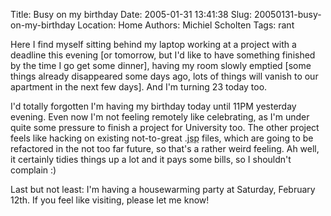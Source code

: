 Title: Busy on my birthday
Date: 2005-01-31 13:41:38
Slug: 20050131-busy-on-my-birthday
Location: Home
Authors: Michiel Scholten
Tags: rant

<p>Here I find myself sitting behind my laptop working at a project with a deadline this evening [or tomorrow, but I'd like to have something finished by the time I go get some dinner], having my room slowly emptied [some things already disappeared some days ago, lots of things will vanish to our apartment in the next few days]. And I'm turning 23 today too.</p>
<p>I'd totally forgotten I'm having my birthday today until 11PM yesterday evening. Even now I'm not feeling remotely like celebrating, as I'm under quite some pressure to finish a project for University too. The other project feels like hacking on existing not-to-great .<acronym title="JavaServer Pages">jsp</acronym> files, which are going to be refactored in the not too far future, so that's a rather weird feeling. Ah well, it certainly tidies things up a lot and it pays some bills, so I shouldn't complain :)</p>
<p>Last but not least: I'm having a housewarming party at Saturday, February 12th. If you feel like visiting, please let me know!</p>